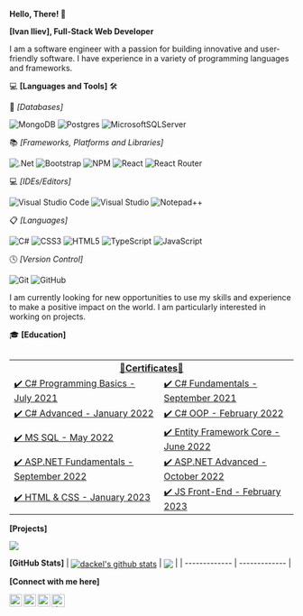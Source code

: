 **Hello, There! :wave:**

**[Ivan Iliev], Full-Stack Web Developer**

I am a software engineer with a passion for building innovative and user-friendly software. I have experience in a variety of programming languages and frameworks.

💻 **[Languages and Tools]** 🛠️<br>

💾 *[Databases]* <br>
                    
![MongoDB](https://img.shields.io/badge/MongoDB-%234ea94b.svg?style=for-the-badge&logo=mongodb&logoColor=white)
![Postgres](https://img.shields.io/badge/postgres-%23316192.svg?style=for-the-badge&logo=postgresql&logoColor=white)
![MicrosoftSQLServer](https://img.shields.io/badge/Microsoft%20SQL%20Server-CC2927?style=for-the-badge&logo=microsoft%20sql%20server&logoColor=white)

📚 *[Frameworks, Platforms and Libraries]* <br>

![.Net](https://img.shields.io/badge/.NET-5C2D91?style=for-the-badge&logo=.net&logoColor=white)
![Bootstrap](https://img.shields.io/badge/bootstrap-%238511FA.svg?style=for-the-badge&logo=bootstrap&logoColor=white)
![NPM](https://img.shields.io/badge/NPM-%23CB3837.svg?style=for-the-badge&logo=npm&logoColor=white)
![React](https://img.shields.io/badge/react-%2320232a.svg?style=for-the-badge&logo=react&logoColor=%2361DAFB)
![React Router](https://img.shields.io/badge/React_Router-CA4245?style=for-the-badge&logo=react-router&logoColor=white)

💻 *[IDEs/Editors]* <br>

![Visual Studio Code](https://img.shields.io/badge/Visual%20Studio%20Code-0078d7.svg?style=for-the-badge&logo=visual-studio-code&logoColor=white)
![Visual Studio](https://img.shields.io/badge/Visual%20Studio-5C2D91.svg?style=for-the-badge&logo=visual-studio&logoColor=white)
![Notepad++](https://img.shields.io/badge/Notepad++-90E59A.svg?style=for-the-badge&logo=notepad%2b%2b&logoColor=black)

📋 *[Languages]* <br>

![C#](https://img.shields.io/badge/c%23-%23239120.svg?style=for-the-badge&logo=c-sharp&logoColor=white)
![CSS3](https://img.shields.io/badge/css3-%231572B6.svg?style=for-the-badge&logo=css3&logoColor=white)
![HTML5](https://img.shields.io/badge/html5-%23E34F26.svg?style=for-the-badge&logo=html5&logoColor=white)
![TypeScript](https://img.shields.io/badge/typescript-%23007ACC.svg?style=for-the-badge&logo=typescript&logoColor=white)
![JavaScript](https://img.shields.io/badge/javascript-%23323330.svg?style=for-the-badge&logo=javascript&logoColor=%23F7DF1E)

🕓 *[Version Control]* <br>

![Git](https://img.shields.io/badge/git-%23F05033.svg?style=for-the-badge&logo=git&logoColor=white)
![GitHub](https://img.shields.io/badge/github-%23121011.svg?style=for-the-badge&logo=github&logoColor=white)

I am currently looking for new opportunities to use my skills and experience to make a positive impact on the world. I am particularly interested in working on projects.

🎓 **[Education]**
<table style="float: left;">
    <tr>
         <th colspan="2"> <a href="https://softuni.bg/users/profile/certificates?username=dackel96"> 📜Certificates📜</th>
     </tr>
     <tr>
         <td> <a href="https://softuni.bg/certificates/details/112108/25397a08">✔️  C# Programming Basics - July 2021</a> </td>
         <td> <a href="https://softuni.bg/certificates/details/121749/5039beae">✔️  C# Fundamentals - September 2021</a> </td>
     </tr>
     <tr> 
         <td> <a href="https://softuni.bg/certificates/details/123699/5aacc7dc">✔️  C# Advanced - January 2022</a>  </td>
         <td> <a href="https://softuni.bg/certificates/details/131039/1d962d5d">✔️  C# OOP - February 2022</a> </td>
     </tr>
     <tr>
         <td><a href="https://softuni.bg/certificates/details/134866/35fb790a">✔️  MS SQL - May 2022</a>  </td>
         <td><a href="https://softuni.bg/certificates/details/141242/9d1555d5">✔️ Entity Framework Core - June 2022</a></td>
     </tr>
     <tr>
         <td> <a href="https://softuni.bg/certificates/details/146585/3a750a04">✔️ ASP.NET Fundamentals - September 2022</a></td>
         <td> <a href="https://softuni.bg/certificates/details/152320/488976b6">✔️ ASP.NET Advanced - October 2022</a></td>
     </tr>
  <tr>
         <td> <a href="https://softuni.bg/certificates/details/163136/0917538a">✔️ HTML & CSS - January 2023</a></td>
         <td> <a href="https://softuni.bg/certificates/details/170778/e5bfdcc1">✔️ JS Front-End - February 2023</a></td>
     </tr>
 </table>
           
 **[Projects]**

 <a href="https://github.com/dackel96/ShuInkWeb">
  <img align="center" src="https://github-readme-stats.vercel.app/api/pin/?username=dackel96&repo=ShuInkWeb&theme=buefy" />
</a>
 
**[GitHub Stats]**
| <a href="https://github.com/dackel96/github-readme-stats"><img align="center" src="https://github-readme-stats.vercel.app/api?username=dackel96&show_icons=true&include_all_commits=true&theme=dark&hide_border=true" alt="dackel's github stats" /></a> | <a href="https://github.com/dackel96/github-readme-stats"><img align="center" src="https://github-readme-stats.vercel.app/api/top-langs/?username=dackel96&layout=compact&theme=dark&hide_border=true" /></a> |
| ------------- | ------------- |

**[Connect with me here]**
             
[<img align="left" alt="dackel | LinkedIn" width="22px" src="https://upload.wikimedia.org/wikipedia/commons/thumb/c/ca/LinkedIn_logo_initials.png/640px-LinkedIn_logo_initials.png" />][linkedin]
[<img align="left" alt="dackel | Instagram" width="22px" src="https://assets.stickpng.com/images/580b57fcd9996e24bc43c521.png" />][instagram]
[<img align="left" alt="dackel | Facebook" width="22px" src="https://upload.wikimedia.org/wikipedia/commons/thumb/0/05/Facebook_Logo_%282019%29.png/1024px-Facebook_Logo_%282019%29.png" />][facebook]
[<img align="left" alt="dackel | Discord" width="23px" src="https://www.skittercomic.com/wp-content/uploads/2019/05/discord-logo-1024x1024.png" />][discord]

[linkedin]: https://linkedin.com/in/ivan-iliev-92a550237
[facebook]: https://www.facebook.com/dackel96/
[instagram]: https://www.instagram.com/d.a.c.k.e.l/
[discord]: https://discordapp.com/users/888728460552462367
